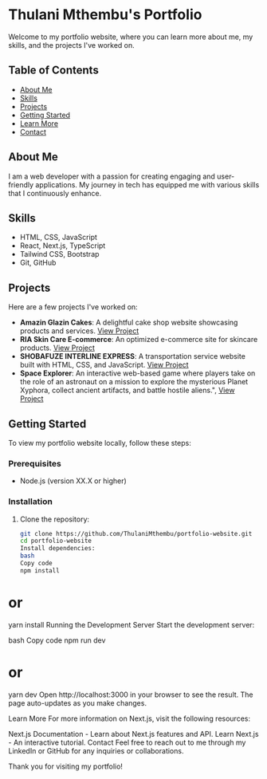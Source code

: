 # Thulani Mthembu's Portfolio

Welcome to my portfolio website, where you can learn more about me, my skills,
and the projects I've worked on.

## Table of Contents

- [About Me](#about-me)
- [Skills](#skills)
- [Projects](#projects)
- [Getting Started](#getting-started)
- [Learn More](#learn-more)
- [Contact](#contact)

## About Me

I am a web developer with a passion for creating engaging and user-friendly
applications. My journey in tech has equipped me with various skills that I
continuously enhance.

## Skills

- HTML, CSS, JavaScript
- React, Next.js, TypeScript
- Tailwind CSS, Bootstrap
- Git, GitHub

## Projects

Here are a few projects I've worked on:

- **Amazin Glazin Cakes**: A delightful cake shop website showcasing products
  and services. [View Project](https://amazingcakes.netlify.app/)
- **RIA Skin Care E-commerce**: An optimized e-commerce site for skincare
  products. [View Project](https://riaskincare.netlify.app/)
- **SHOBAFUZE INTERLINE EXPRESS**: A transportation service website built with
  HTML, CSS, and JavaScript.
  [View Project](https://shobafuzeinterprise.netlify.app/)
- **Space Explorer**: An interactive web-based game where players take on the
  role of an astronaut on a mission to explore the mysterious Planet Xyphora,
  collect ancient artifacts, and battle hostile aliens.",
  [View Project](https://xyphora.netlify.app/)

## Getting Started

To view my portfolio website locally, follow these steps:

### Prerequisites

- Node.js (version XX.X or higher)

### Installation

1. Clone the repository:
   ```bash
   git clone https://github.com/ThulaniMthembu/portfolio-website.git
   cd portfolio-website
   Install dependencies:
   bash
   Copy code
   npm install
   ```

# or

yarn install Running the Development Server Start the development server:

bash Copy code npm run dev

# or

yarn dev Open http://localhost:3000 in your browser to see the result. The page
auto-updates as you make changes.

Learn More For more information on Next.js, visit the following resources:

Next.js Documentation - Learn about Next.js features and API. Learn Next.js - An
interactive tutorial. Contact Feel free to reach out to me through my LinkedIn
or GitHub for any inquiries or collaborations.

Thank you for visiting my portfolio!
